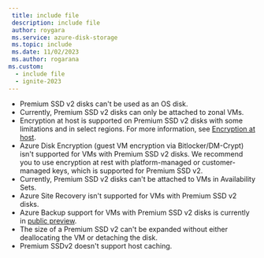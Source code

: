 ```yaml
---
 title: include file
 description: include file
 author: roygara
 ms.service: azure-disk-storage
 ms.topic: include
 ms.date: 11/02/2023
 ms.author: rogarana
ms.custom:
  - include file
  - ignite-2023
---
```

- Premium SSD v2 disks can't be used as an OS disk.
- Currently, Premium SSD v2 disks can only be attached to zonal VMs.
- Encryption at host is supported on Premium SSD v2 disks with some limitations and in select regions. For more information, see [Encryption at host](../articles/virtual-machines/disk-encryption.md#restrictions-1).
- Azure Disk Encryption (guest VM encryption via Bitlocker/DM-Crypt) isn't supported for VMs with Premium SSD v2 disks. We recommend you to use encryption at rest with platform-managed or customer-managed keys, which is supported for Premium SSD v2. 
- Currently, Premium SSD v2 disks can't be attached to VMs in Availability Sets. 
- Azure Site Recovery isn't supported for VMs with Premium SSD v2 disks.
- Azure Backup support for VMs with Premium SSD v2 disks is currently in [public preview](../articles/backup/backup-support-matrix-iaas.md#vm-storage-support). 
- The size of a Premium SSD v2 can't be expanded without either deallocating the VM or detaching the disk.
- Premium SSDv2 doesn't support host caching.
  
